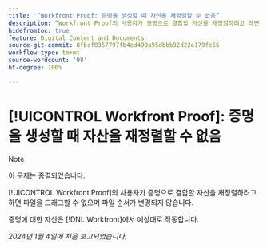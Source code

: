 ```yaml
---
title: '“Workfront Proof: 증명을 생성할 때 자산을 재정렬할 수 없음”'
description: “Workfront Proof의 사용자가 증명으로 결합할 자산을 재정렬하려고 하면 파일을 드래그할 수 없으며 파일 순서가 변경되지 않습니다.”
hidefromtoc: true
feature: Digital Content and Documents
source-git-commit: 8fbcf0357797fb4ed490a95dbbb92d22e179fc66
workflow-type: tm+mt
source-wordcount: '98'
ht-degree: 100%

---
```



# [!UICONTROL Workfront Proof]: 증명을 생성할 때 자산을 재정렬할 수 없음

>[!NOTE]
>
>이 문제는 종결되었습니다.

[!UICONTROL Workfront Proof]의 사용자가 증명으로 결합할 자산을 재정렬하려고 하면 파일을 드래그할 수 없으며 파일 순서가 변경되지 않습니다.

증명에 대한 자산은 [!DNL Workfront]에서 예상대로 작동합니다.

_2024년 1월 4일에 처음 보고되었습니다._
